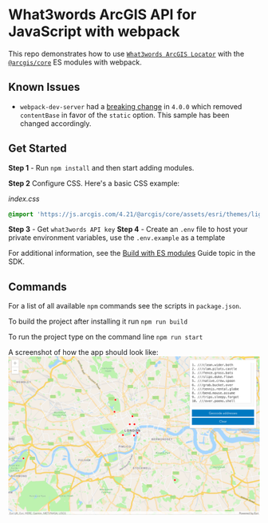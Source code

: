 # What3words ArcGIS API for JavaScript with webpack

This repo demonstrates how to use [`What3words ArcGIS Locator`](https://developer.what3words.com/tools/gis-extensions/arcgis) with the [`@arcgis/core`](https://www.npmjs.com/package/@arcgis/core) ES modules with webpack.


## Known Issues
- `webpack-dev-server` had a [breaking change](https://github.com/webpack/webpack-dev-server/blob/master/CHANGELOG.md#-breaking-changes-4) in `4.0.0` which removed `contentBase` in favor of the `static` option. This sample has been changed accordingly.

## Get Started

**Step 1** - Run `npm install` and then start adding modules.

**Step 2** Configure CSS. Here's a basic CSS example:

*index.css*

```css
@import 'https://js.arcgis.com/4.21/@arcgis/core/assets/esri/themes/light/main.css';
```
**Step 3** - Get `what3words API key` 
**Step 4** - Create an `.env` file to host your private environment variables, use the `.env.example` as a template

For additional information, see the [Build with ES modules](https://developers.arcgis.com/javascript/latest/es-modules/) Guide topic in the SDK.

## Commands

For a list of all available `npm` commands see the scripts in `package.json`.

To build the project after installing it run `npm run build`

To run the project type on the command line `npm run start`

A screenshot of how the app should look like:
![What3words Batch Geocode in ArcGIS JS](./images/batchGeocode.png)


